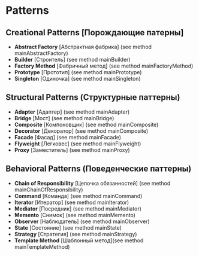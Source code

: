 
# Patterns

## Creational Patterns [Порождающие патерны]

- **Abstract Factory** [Абстрактная фабрика] (see method mainAbstractFactory)
- **Builder** [Строитель] (see method mainBuilder)
- **Factory Method** [Фабричный метод] (see method mainFactoryMethod)
- **Prototype** [Прототип] (see method mainPrototype)
- **Singleton** [Одиночка] (see method mainSingleton)

## Structural Patterns (Структурные паттерны)

- **Adapter** [Адаптер] (see method mainAdapter)
- **Bridge** [Мост] (see method mainBridge)
- **Composite** [Компоновщик] (see method mainComposite)
- **Decorator** [Декоратор] (see method mainComposite)
- **Facade** [Фасад] (see method mainFacade)
- **Flyweight** [Легковес] (see method mainFlyweight)
- **Proxy** [Заместитель] (see method mainProxy)

## Behavioral Patterns (Поведенческие паттерны)

- **Chain of Responsibility** [Цепочка обязанностей] (see method mainChainOfResponsibility)
- **Command** [Команда] (see method mainCommand)
- **Iterator** [Итератор] (see method mainIterator)
- **Mediator** [Посредник] (see method mainMediator)
- **Memento** [Снимок] (see method mainMemento)
- **Observer** [Наблюдатель] (see method mainObserver)
- **State** [Состояние] (see method mainState)
- **Strategy** [Стратегия] (see method mainStrategy)
- **Template Method** [Шаблонный метод](see method mainTemplateMethod)

